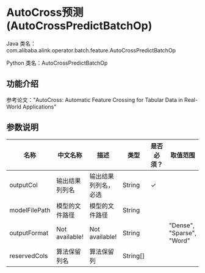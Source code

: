 # AutoCross预测 (AutoCrossPredictBatchOp)
Java 类名：com.alibaba.alink.operator.batch.feature.AutoCrossPredictBatchOp

Python 类名：AutoCrossPredictBatchOp


## 功能介绍
参考论文："AutoCross: Automatic Feature Crossing for Tabular Data in Real-World Applications"

## 参数说明

| 名称 | 中文名称 | 描述 | 类型 | 是否必须？ | 取值范围 | 默认值 |
| --- | --- | --- | --- | --- | --- | --- |
| outputCol | 输出结果列列名 | 输出结果列列名，必选 | String | ✓ |  |  |
| modelFilePath | 模型的文件路径 | 模型的文件路径 | String |  |  | null |
| outputFormat | Not available! | Not available! | String |  | "Dense", "Sparse", "Word" | "Sparse" |
| reservedCols | 算法保留列名 | 算法保留列 | String[] |  |  | null |

